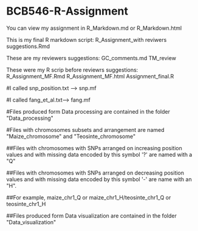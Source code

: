 # BCB546-R-Assignment


You can view my assignment in R_Markdown.md or R_Markdown.html 

This is my final R markdown script:
R_Assignment_with reviwers suggestions.Rmd



These are my reviewers suggestions:
GC_comments.md 
TM_review



These were my R scrip before reviewrs suggestions:
R_Assignment_MF.Rmd
R_Assignment_MF.html
Assignment_final.R


#I called snp_position.txt --> snp.mf

#I called fang_et_al.txt--> fang.mf

#Files produced form Data processing are contained in the folder "Data_processing"


#Files with chromosomes subsets and arrangement are named "Maize_chromosome" and "Teosinte_chromosome" 

##Files with chromosomes with SNPs arranged on increasing position values and with missing data encoded by this symbol '?' are named with a "Q"

##Files with chromosomes with SNPs arranged on decreasing position values and with missing data encoded by this symbol '-' are name with an "H". 

##For example, maize_chr1_Q or maize_chr1_H/teosinte_chr1_Q or teosinte_chr1_H

##Files produced form Data visualization are contained in the folder "Data_visualization"
